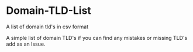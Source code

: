 # Domain-TLD-List
A list of domain tld's in csv format

A simple list of domain TLD's if you can find any mistakes or missing TLD's add as an Issue.
